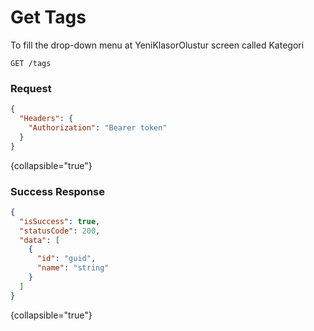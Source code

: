 # Get Tags

To fill the drop-down menu at YeniKlasorOlustur screen called Kategori

```HTTP
GET /tags
```

### Request

```json
{
  "Headers": {
    "Authorization": "Bearer token"
  }
}
```
{collapsible="true"}

### Success Response

```json
{
  "isSuccess": true,
  "statusCode": 200,
  "data": [
    {
      "id": "guid",
      "name": "string"
    }
  ]
}
```
{collapsible="true"}